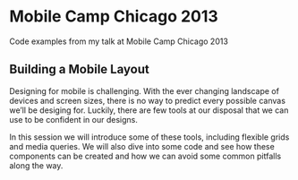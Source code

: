 # Mobile Camp Chicago 2013

Code examples from my talk at Mobile Camp Chicago 2013

## Building a Mobile Layout

Designing for mobile is challenging. With the ever changing landscape of devices and screen sizes, there is no way to predict every possible canvas we’ll be desiging for. Luckily, there are few tools at our disposal that we can use to be confident in our designs.

In this session we will introduce some of these tools, including flexible grids and media queries. We will also dive into some code and see how these components can be created and how we can avoid some common pitfalls along the way.